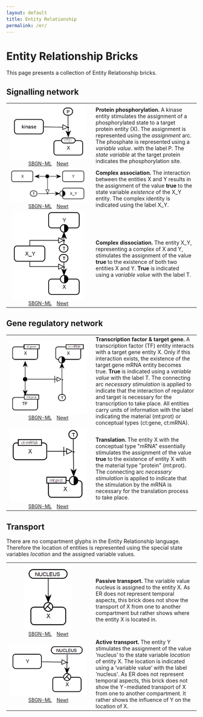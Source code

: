 ```yaml
---
layout: default
title: Entity Relationship
permalink: /er/
---
```


# Entity Relationship Bricks

This page presents a collection of Entity Relationship bricks. 

## Signalling network

<table>
	<tr>
	<td style="width:210px; text-align:center; font-size:90%;"><img src="../bricks/proteinphosphorylation/ProteinPhosphorylation-ER01.png" width="205"/><br /><a href="/bricks/proteinphosphorylation/ProteinPhosphorylation-ER01.sbgn">SBGN-ML</a> &ensp; <a href="http://web.newteditor.org/?URL=http://sbgnbricks.github.io/bricks/proteinphosphorylation/ProteinPhosphorylation-ER01.sbgn" target="_blank">Newt</a> </td>
    <td style="vertical-align: middle; padding-left: 1em;"><strong>Protein phosphorylation.</strong> A kinase entity stimulates the assignment of a phosphorylated state to a target protein entity (X). The assignment is represented using the <i>assignment</i> arc. The phosphate is represented using a <i>variable value</i>. with the label P. The <i>state variable</i> at the target protein indicates the phosphorylation site. </td>
	</tr>
	<tr>
    <td style="width:210px; text-align:center; font-size:90%;"><img src="../bricks/complexassociation/ComplexFormation-ER01.png" width="205"/><br /><a href="/bricks/complexassociation/ComplexFormation-ER01.sbgn">SBGN-ML</a> &ensp; <a href="http://web.newteditor.org/?URL=http://sbgnbricks.github.io/bricks/complexassociation/ComplexFormation-ER01.sbgn" target="_blank">Newt</a> </td>
    <td style="vertical-align: middle; padding-left: 1em;"><strong>Complex association.</strong> The interaction between the entities X and Y results in the assignment of the value <strong>true</strong> to the state variable <i>existence</i> of the X_Y entity. The complex identity is indicated using the label X_Y.  </td>
    </tr>
   	<tr>
    <td style="width:210px; text-align:center; font-size:90%;"><img src="../bricks/complexdissociation/ComplexDissociation-ER01.png" width="190"/><br /><a href="/bricks/complexdissociation/ComplexDissociation-ER01.sbgn">SBGN-ML</a> &ensp; <a href="http://web.newteditor.org/?URL=http://sbgnbricks.github.io/bricks/complexdissociation/ComplexDissociation-ER01.sbgn" target="_blank">Newt</a> </td>
    <td style="vertical-align: middle; padding-left: 1em;"><strong>Complex dissociation.</strong> The entity X_Y, representing a complex of X and Y, stimulates the assignment of the value <strong>true</strong> to the existence of both two entities X and Y. <strong>True</strong> is indicated using a <i>variable value</i> with the label T. </td>
    </tr>
</table>

## Gene regulatory network

<table>
	<tr>
	<td style="width:210px; text-align:center; font-size:90%;"><img src="../bricks/generegulation/Transcription-ER01.png" width="205"/><br /><a href="/bricks/generegulation/Transcription-ER01.sbgn">SBGN-ML</a> &ensp; <a href="http://web.newteditor.org/?URL=http://sbgnbricks.github.io/bricks/generegulation/Transcription-ER01.sbgn" target="_blank">Newt</a> </td>
    <td style="vertical-align: middle; padding-left: 1em;"><strong>Transcription factor & target gene.</strong> A transcription factor (TF) entity interacts with a target gene entity X. Only if this interaction exists, the existence of the target gene mRNA entity becomes true. <strong>True</strong> is indicated using a <i>variable value</i> with the label T. The connecting arc <i>necessary stimulation</i> is applied to indicate that the interaction of regulator and target is necessary for the transcription to take place. All entities carry units of information with the label indicating the material (mt:prot) or conceptual types (ct:gene, ct:mRNA). </td>
   	</tr>
   	<tr>
   	<td style="width:210px; text-align:center; font-size:90%;"><img src="../bricks/generegulation/Translation-ER01.png" width="205"/><br /><a href="/bricks/generegulation/Translation-ER01.sbgn">SBGN-ML</a> &ensp; <a href="http://web.newteditor.org/?URL=http://sbgnbricks.github.io/bricks/generegulation/Translation-ER01.sbgn" target="_blank">Newt</a> </td>
    <td style="vertical-align: middle; padding-left: 1em;"><strong>Translation.</strong> The entity X with the conceptual type "mRNA" essentially stimulates the assignment of the value <strong>true</strong> to the existence of entity X with the material type "protein" (mt:prot). The connecting arc <i>necessary stimulation</i> is applied to indicate that the stimulation by the mRNA is necessary for the translation process to take place. </td>
	</tr>
</table>

## Transport

There are no compartment glyphs in the Entity Relationship language. Therefore the location of entities is represented using the special state variables <i>location</i> and the assigned variable values. 

<table>
	<tr>
	<td style="width:210px; text-align:center; font-size:90%;"><img src="../bricks/compartmentation/PassiveTransport-ER01.png" width="130"/><br /><a href="/bricks/compartmentation/PassiveTransport-ER01.sbgn">SBGN-ML</a> &ensp; <a href="http://web.newteditor.org/?URL=http://sbgnbricks.github.io/bricks/compartmentation/PassiveTransport-ER01.sbgn" target="_blank">Newt</a> </td>
    <td style="vertical-align: middle; padding-left: 1em;"><strong>Passive transport.</strong> The variable value nucleus is assigned to the entity X. As ER does not represent temporal aspects, this brick does not show the transport of X from one to another compartment but rather shows where the entity X is located in. </td>
   	</tr>
   	<tr>
   	<td style="width:210px; text-align:center; font-size:90%;"><img src="../bricks/compartmentation/ActiveTransport-ER01.png" width="205"/><br /><a href="/bricks/compartmentation/ActiveTransport-ER01.sbgn">SBGN-ML</a> &ensp; <a href="http://web.newteditor.org/?URL=http://sbgnbricks.github.io/bricks/compartmentation/ActiveTransport-ER01.sbgn" target="_blank">Newt</a> </td>
    <td style="vertical-align: middle; padding-left: 1em;"><strong>Active transport.</strong> The entity Y stimulates the assignment of the value ‘nucleus’ to the state variable <i>location</i> of entity X. The location is indicated using a ‘variable value’ with the label ‘nucleus’. As ER does not represent temporal aspects, this brick does not show the Y-mediated transport of X from one to another compartment. It rather shows the influence of Y on the location of X. </td>
	</tr>	
</table>
